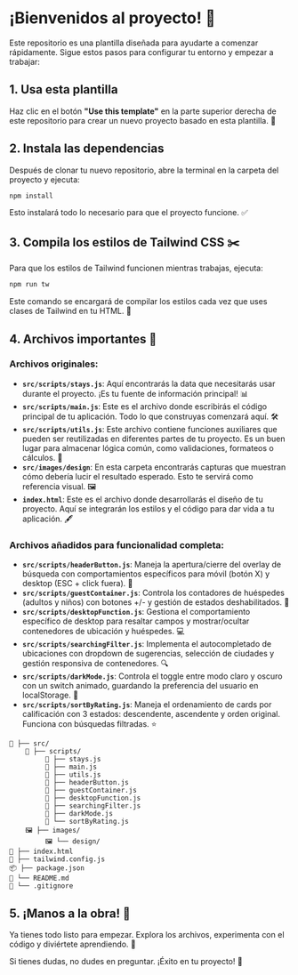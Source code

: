 # ¡Bienvenidos al proyecto! 🎉

Este repositorio es una plantilla diseñada para ayudarte a comenzar rápidamente. Sigue estos pasos para configurar tu entorno y empezar a trabajar:

## 1. Usa esta plantilla
Haz clic en el botón **"Use this template"** en la parte superior derecha de este repositorio para crear un nuevo proyecto basado en esta plantilla. 📂

## 2. Instala las dependencias
Después de clonar tu nuevo repositorio, abre la terminal en la carpeta del proyecto y ejecuta:
```bash
npm install
```
Esto instalará todo lo necesario para que el proyecto funcione. ✅

## 3. Compila los estilos de Tailwind CSS ✂️
Para que los estilos de Tailwind funcionen mientras trabajas, ejecuta:
```bash
npm run tw
```
Este comando se encargará de compilar los estilos cada vez que uses clases de Tailwind en tu HTML. 🎨

## 4. Archivos importantes 📂
### Archivos originales:
- **`src/scripts/stays.js`**: Aquí encontrarás la data que necesitarás usar durante el proyecto. ¡Es tu fuente de información principal! 📊
- **`src/scripts/main.js`**: Este es el archivo donde escribirás el código principal de tu aplicación. Todo lo que construyas comenzará aquí. 🛠️
- **`src/scripts/utils.js`**: Este archivo contiene funciones auxiliares que pueden ser reutilizadas en diferentes partes de tu proyecto. Es un buen lugar para almacenar lógica común, como validaciones, formateos o cálculos. 🔧
- **`src/images/design`**: En esta carpeta encontrarás capturas que muestran cómo debería lucir el resultado esperado. Esto te servirá como referencia visual. 🖼️
- **`index.html`**: Este es el archivo donde desarrollarás el diseño de tu proyecto. Aquí se integrarán los estilos y el código para dar vida a tu aplicación. 🖋️

### Archivos añadidos para funcionalidad completa:
- **`src/scripts/headerButton.js`**: Maneja la apertura/cierre del overlay de búsqueda con comportamientos específicos para móvil (botón X) y desktop (ESC + click fuera). 🔘
- **`src/scripts/guestContainer.js`**: Controla los contadores de huéspedes (adultos y niños) con botones +/- y gestión de estados deshabilitados. 👥
- **`src/scripts/desktopFunction.js`**: Gestiona el comportamiento específico de desktop para resaltar campos y mostrar/ocultar contenedores de ubicación y huéspedes. 💻
- **`src/scripts/searchingFilter.js`**: Implementa el autocompletado de ubicaciones con dropdown de sugerencias, selección de ciudades y gestión responsiva de contenedores. 🔍
- **`src/scripts/darkMode.js`**: Controla el toggle entre modo claro y oscuro con un switch animado, guardando la preferencia del usuario en localStorage. 🌙
- **`src/scripts/sortByRating.js`**: Maneja el ordenamiento de cards por calificación con 3 estados: descendente, ascendente y orden original. Funciona con búsquedas filtradas. ⭐

```plaintext
📂 ├── src/
    📜 ├── scripts/
         📄 ├── stays.js
         📄 ├── main.js
         📄 ├── utils.js
         📄 ├── headerButton.js
         📄 ├── guestContainer.js
         📄 ├── desktopFunction.js
         📄 ├── searchingFilter.js
         📄 ├── darkMode.js
         📄 └── sortByRating.js
    🖼️ ├── images/
         🖼️ └── design/
📄 ├── index.html
📄 ├── tailwind.config.js
📦 ├── package.json
📖 └── README.md
🚫 └── .gitignore
```

## 5. ¡Manos a la obra! 🚀
Ya tienes todo listo para empezar. Explora los archivos, experimenta con el código y diviértete aprendiendo. 🎉

Si tienes dudas, no dudes en preguntar. ¡Éxito en tu proyecto! 💪
